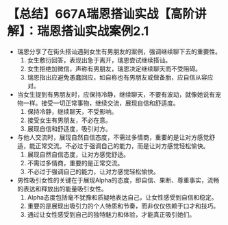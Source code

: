 # 【总结】667A瑞恩搭讪实战【高阶讲解】：瑞恩搭讪实战案例2.1

-   瑞恩分享了在街头搭讪遇到女生有男朋友的案例，强调继续聊下去的重要性。
    1.  女生敷衍回答，表现出急于离开，瑞恩尝试继续搭讪。
    2.  女生拒绝加微信，声称有男朋友，瑞恩决定继续聊天而不受阻碍。
    3.  瑞恩指出应避免愚蠢回应，如自称也有男朋友或做备胎，应自信从容应对。
-   当女生提到有男朋友时，应保持冷静，继续聊天，不要有波动，就像她说有宠物一样。接受一切正常事物，继续交流，展现自信和舒适度。
    1.  保持冷静，继续聊天，不受影响。
    2.  接受女生有男朋友，不必在意。
    3.  展现自信和舒适度，吸引对方。
-   与他人交流时，展现自然自信态度，不需过多情商，重要的是让对方感觉舒适，能正常交流。不必过于强调自己的能力，而是让对方感觉轻松愉快。
    1.  展现自然自信态度，让对方感觉舒适。
    2.  不需过多情商，重要的是正常交流。
    3.  不必过于强调自己的能力，让对方感觉轻松愉快。
-   男性吸引女性的关键在于展现Alpha的态度，即自信、果断、尊重事实，流畅的表达和释放出的能量吸引女性。
    1.  Alpha态度包括毫不犹豫和质疑地表达自己，让女性感受到自信和稳定。
    2.  重要的是展现出吸引力的个人特质和节奏，而非仅仅依赖于口才和技巧。
    3.  通过让女性感受到自己的独特魅力和体验，才能真正吸引她们。